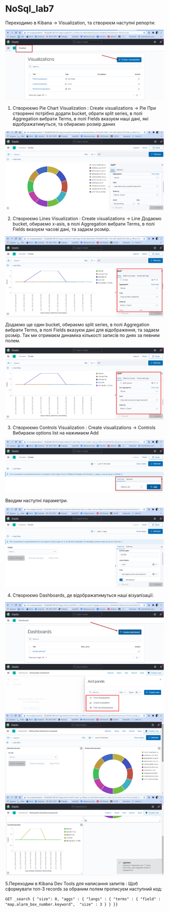 # NoSql_lab7
Переходимо в Kibana -> Visualization, та створюєм наступні репорти:

![lab7](../github_img/7_0.png)
1. Створюємо Pie Chart Visualization : Create visualizations -> Pie
При створенні потрібно додати bucket, обрати split series, в полі Aggregation вибрати Terms, в полі Fields вказуєм наші дані, які відображатимуться, та обираємо розмір даних

![lab7](../github_img/7_1.png)

2. Створюємо Lines Visualization : Create visualizations -> Line
Додаємо bucket, обираємо x-asis, в полі Aggregation вибрати Terms, в полі Fields вказуєм часові дані, та задаєм розмір.

![lab7](../github_img/7_2.png)

Додаємо ще один  bucket, обираємо split series, в полі Aggregation вибрати Terms, в полі Fields вказуєм дані для відображення, та задаєм розмір. Так ми отримаєм динаміка  кількості записів по днях за певним полем.

![lab7](../github_img/7_3.png)

3. Створюємо Controls Visualization : Create visualizations -> Controls
Вибираєм options list на нажимаєм Add

![lab7](../github_img/7_4_1.png)

Вводим наступні параметри.

![lab7](../github_img/7_5.png)

4. Створюємо Dashboards, де відображатимуться наші візуалізації:

![lab7](../github_img/7_6_1.png)
![lab7](../github_img/7_6.png)
![lab7](../github_img/7_7.png)
![lab7](../github_img/7_8.png)

5.Переходим в Kibana Dev Tools для написання запитів :
Щоб сформувати топ-3 records за обраним полем прописуєм наступний код:

`GET _search
{
"size": 0,
"aggs" : {
    "langs" : {
        "terms" : { "field" : "map.alarm_box_number.keyword",  "size" : 3 }
    }
}}
`
